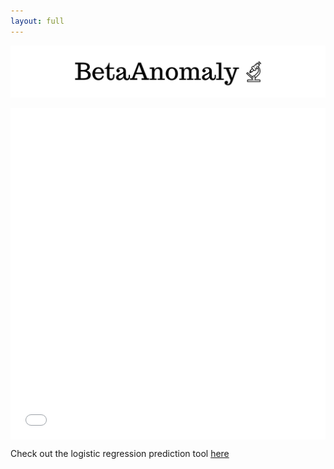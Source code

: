 ```yaml
---
layout: full
---
```



![betaanomaly.png.png](./assets/img/betaanomaly.png)

<div style="display: flex; justify-content: center; height: auto;">
    <iframe src="assets/html/one.html" width="750px" height="530px" frameborder="0"></iframe>
</div>


Check out the logistic regression prediction tool [here](https://scherkao31.github.io/ada-template-website/assets/html/one.html)
